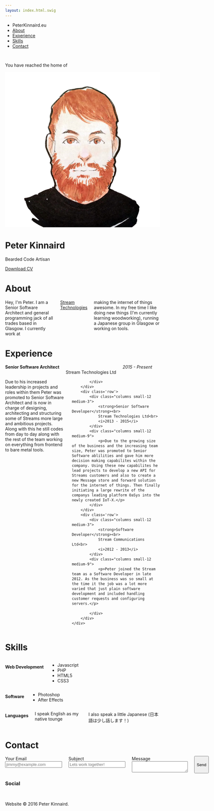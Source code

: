 ```yaml
---
layout: index.html.swig
---
```


<div class="top-bar">
  <div class="top-bar-left">
    <ul class="dropdown menu" data-dropdown-menu>
      <li class="zen-white menu-text">PeterKinnaird.eu</li>
      <li><a href="#about">About</a></li>
      <!--<li><a href="#blog">Blog</a></li> -->
      <li><a href="#about">Experience</a></li>
      <li><a href="#skills">Skills</a></li>
      <li><a href="#contact">Contact</a></li>
    </ul>
  </div>
</div>

<div class="introbox">
	&nbsp;
    <div class="introbox-inner">
    	<p class='no-vertical-margins'>You have reached the home of</p>
    	<img src="public/images/peter_drawing_no_back.png" class='face-bordered'></img>
        <h1>Peter Kinnaird</h1>
        <p id='main-subtitle'>Bearded Code Artisan</p>
        <a href="public/cv_peter_kinnaird.pdf" class="button button-bordered">Download CV</a>
    </div>
</div>


<div id='about' class='section zen-white-background text-centered'>
	<div class='row'>
		<div class="columns small-12">
			<h1 class='section-header-title'>About</h1>
		</div>
	</div>
	<div class='row align-center'>
		<div class="columns small-6">
			Hey, I'm Peter. I am a Senior Software Architect and general programming jack of all trades based in Glasgow. I currently work at <a href="http://www.stream-technologied.com">Stream Technologies</a> making the internet of things awesome. In my free time I like doing new things (I'm currently learning woodworking), running a Japanese group in Glasgow or working on tools.
		</div>
	</div>
</div>

<div id='experience' class='section'>
	<div class='row'>
		<div class="columns small-12">
			<h1 class='section-header-title'>Experience</h1>
		</div>
	</div>
	<div class=''>
		<div class='row'>
			<div class="columns small-12 medium-3">
				<strong>Senior Software Architect</strong><br>
				Stream Technologies Ltd<br>
				<i>2015 - Present</i>
			</div>
			<div class="columns small-12 medium-9">
				<p>Due to his increased leadership in projects and roles within them Peter was promoted to Senior Software Architect and is now in charge of designing, architecting and structuring some of Streams more large and ambitious projects. Along with this he still codes from day to day along with the rest of the team working on everything from frontend to bare metal tools.</p>
				
			</div>
		</div>
		<div class='row'>
			<div class="columns small-12 medium-3">
				<strong>Senior Software Developer</strong><br>
				Stream Technologies Ltd<br>
				<i>2013 - 2015</i>
			</div>
			<div class="columns small-12 medium-9">
				<p>Due to the growing size of the business and the increasing team size, Peter was promoted to Senior Software ablilities and gave him more decision making capabilites within the company. Using these new capabilites he lead projects to develop a new API for Streams customers and also to create a new Message store and forward solution for the internet of things. Then finally initiating a large rewrite of the companys leading platform OaSys into the newly created IoT-X.</p>	
			</div>
		</div>
		<div class='row'>
			<div class="columns small-12 medium-3">
				<strong>Software Developer</strong><br>
				Stream Communications Ltd<br>
				<i>2012 - 2013</i>
			</div>
			<div class="columns small-12 medium-9">
				<p>Peter joined the Stream team as a Software Developer in late 2012. As the business was so small at the time it the job was a lot more varied that just plain software development and included handling customer requests and configuring servers.</p>
				
			</div>
		</div>
	</div>
</div>

<div id='skills' class='section zen-white-background'>
	<div class='row'>
		<div class="columns small-12">
			<h1 class='section-header-title'>Skills</h1>
		</div>
	</div>
	<div>
		<div class='row'>
			<div class="columns small-12 medium-6">
				<h4>Web Development</h4>
				<ul>
					<li>Javascript</li>
					<li>PHP</li>
					<li>HTML5</li>
					<li>CSS3</li>
				</ul>
			</div>
			<div class="columns small-12 medium-6">
				<h4>Software</h4>
				<ul>
					<li>Photoshop</li>
					<li>After Effects</li>
				</ul>
			</div>
		</div>
		<div class='row'>
			<div class="columns small-12 medium-6">
				<h4>Languages</h4>
				<p>I speak English as my native tounge</p>
				<p>I also speak a little Japanese (日本語は少し話します！)</p>
			</div>
		</div>
	</div>
</div>


<div id='contact' class='section'>
	<div class='row'>
		<div class="columns small-12">
			<h1 class='section-header-title'>Contact</h1>
		</div>
	</div>
	<div class='row'>
		<div class="columns small-12 medium-6">
			<label>
				Your Email
				<input type="email" placeholder="jimmy@example.com"></input>
			</label>
			<label>
				Subject
				<input type="text" placeholder="Lets work together!"></input>
			</label>
			<label>
				Message
				<textarea id='email-message'></textarea>
			</label>
			<button type='submit' class='button'>Send</button>
		</div>
		<div class="columns small-12 medium-6">
			<h3>Social</h3>
		</div>
	</div>
</div>
<div class="footer">
&nbsp;
<div class='row'>
	<div class="columns small-12">
		<p>Website &copy; 2016 Peter Kinnaird.</p>
	</div>
</div>
</div>


